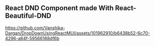 ## React DND Component made With React-Beautiful-DND




https://github.com/Vanshika-Dargan/DropDownUsingReactMUI/assets/101962910/b6438b52-6c70-4296-a84f-59566188df6b

